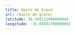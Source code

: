 ```yaml
---
title: Havre de Grace
url: /havre-de-grace/
latitude: 39.549132900000004
longitude: -76.09581700000001
---
```

